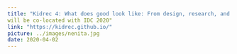 ```yaml
---
title: "Kidrec 4: What does good look like: From design, research, and practice to policy"
will be co-located with IDC 2020"
link: "https://kidrec.github.io/"
picture: ../images/nenita.jpg
date: 2020-04-02
---
```

